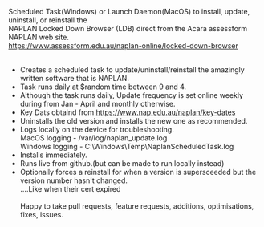 Scheduled Task(Windows) or Launch Daemon(MacOS) to install, update, uninstall, or reinstall the<br>
NAPLAN Locked Down Browser (LDB) direct from the Acara assessform NAPLAN web site.<br>
https://www.assessform.edu.au/naplan-online/locked-down-browser<br><br>
* Creates a scheduled task to update/uninstall/reinstall the amazingly written software that is NAPLAN.<br>
* Task runs daily at $random time between 9 and 4.<br>
* Although the task runs daily, Update frequency is set online weekly during from Jan - April and monthly otherwise.<br>
* Key Dats obtaind from https://www.nap.edu.au/naplan/key-dates
* Uninstalls the old version and installs the new one as recommended.<br> 
* Logs locally on the device for troubleshooting.<br>
  MacOS logging - /var/log/naplan_update.log<br>
  Windows logging - C:\Windows\Temp\NaplanScheduledTask.log<br>
* Installs immediately.<br>
* Runs live from github.(but can be made to run locally instead)<br> 
* Optionally forces a reinstall for when a version is supersceeded but the version number hasn't changed.<br>
  ....Like when their cert expired<br><br> 
Happy to take pull requests, feature requests, additions, optimisations, fixes, issues.<br> 
